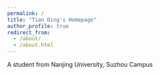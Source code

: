 ```yaml
---
permalink: /
title: "Tian Ding's Homepage"
author_profile: true
redirect_from: 
  - /about/
  - /about.html
---
```


A student from Nanjing University, Suzhou Campus
